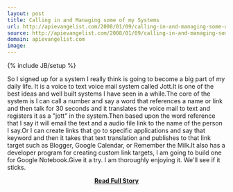 ```yaml
---
layout: post
title: Calling in and Managing some of my Systems
url: http://apievangelist.com/2008/01/09/calling-in-and-managing-some-of-my-systems/
source: http://apievangelist.com/2008/01/09/calling-in-and-managing-some-of-my-systems/
domain: apievangelist.com
image: 
---
```

{% include JB/setup %}<p>So I signed up for a system I really think is going to become a big part of my daily life.   It is a voice to text voice mail system called Jott.It is one of the best ideas and well built systems I have seen in a while.The core of the system is I can call a number and say a word that references a name or link and then talk for 30 seconds and it translates the voice mail to text and registers it as a "jott" in the system.Then based upon the word reference that I say it will email the text and a audio file link to the name of the person I say.Or I can create links that go to specific applications and say that keyword and then it takes that text translation and publishes to that link target such as Blogger, Google Calendar, or Remember the Milk.It also has a developer program for creating custom link targets, I am going to build one for Google Notebook.Give it a try.  I am thoroughly enjoying it.  We'll see if it sticks.</p>
<center><p><a href="http://apievangelist.com/2008/01/09/calling-in-and-managing-some-of-my-systems/" style='padding:25px; font-sze:18px; font-weight: bold;'>Read Full Story</a></p></center>
